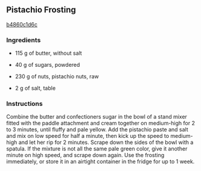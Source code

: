 ## Pistachio Frosting

[b4860c1d6c](http://www.epicurious.com/recipes/food/views/pistachio-frosting-382331)

### Ingredients

 - 115 g of butter, without salt

 - 40 g of sugars, powdered

 - 230 g of nuts, pistachio nuts, raw

 - 2 g of salt, table

### Instructions

Combine the butter and confectioners sugar in the bowl of a stand mixer fitted with the paddle attachment and cream together on medium-high for 2 to 3 minutes, until fluffy and pale yellow. Add the pistachio paste and salt and mix on low speed for half a minute, then kick up the speed to medium-high and let her rip for 2 minutes. Scrape down the sides of the bowl with a spatula. If the mixture is not all the same pale green color, give it another minute on high speed, and scrape down again. Use the frosting immediately, or store it in an airtight container in the fridge for up to 1 week.